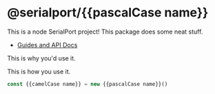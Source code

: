 # @serialport/{{pascalCase name}}

This is a node SerialPort project! This package does some neat stuff.

- [Guides and API Docs](https://node-serialport.github.io/node-serialport)

This is why you'd use it.

This is how you use it.
```js
const {{camelCase name}} = new {{pascalCase name}}()

```
